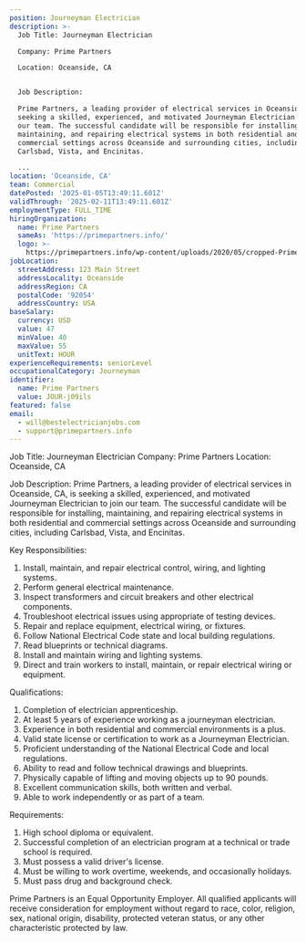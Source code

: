 ```yaml
---
position: Journeyman Electrician
description: >-
  Job Title: Journeyman Electrician

  Company: Prime Partners

  Location: Oceanside, CA


  Job Description:

  Prime Partners, a leading provider of electrical services in Oceanside, CA, is
  seeking a skilled, experienced, and motivated Journeyman Electrician to join
  our team. The successful candidate will be responsible for installing,
  maintaining, and repairing electrical systems in both residential and
  commercial settings across Oceanside and surrounding cities, including
  Carlsbad, Vista, and Encinitas.

  ...
location: 'Oceanside, CA'
team: Commercial
datePosted: '2025-01-05T13:49:11.601Z'
validThrough: '2025-02-11T13:49:11.601Z'
employmentType: FULL_TIME
hiringOrganization:
  name: Prime Partners
  sameAs: 'https://primepartners.info/'
  logo: >-
    https://primepartners.info/wp-content/uploads/2020/05/cropped-Prime-Partners-Logo-NO-BG-1-1.png
jobLocation:
  streetAddress: 123 Main Street
  addressLocality: Oceanside
  addressRegion: CA
  postalCode: '92054'
  addressCountry: USA
baseSalary:
  currency: USD
  value: 47
  minValue: 40
  maxValue: 55
  unitText: HOUR
experienceRequirements: seniorLevel
occupationalCategory: Journeyman
identifier:
  name: Prime Partners
  value: JOUR-j09ils
featured: false
email:
  - will@bestelectricianjobs.com
  - support@primepartners.info
---
```




Job Title: Journeyman Electrician
Company: Prime Partners
Location: Oceanside, CA

Job Description:
Prime Partners, a leading provider of electrical services in Oceanside, CA, is seeking a skilled, experienced, and motivated Journeyman Electrician to join our team. The successful candidate will be responsible for installing, maintaining, and repairing electrical systems in both residential and commercial settings across Oceanside and surrounding cities, including Carlsbad, Vista, and Encinitas.

Key Responsibilities:

1. Install, maintain, and repair electrical control, wiring, and lighting systems.
2. Perform general electrical maintenance.
3. Inspect transformers and circuit breakers and other electrical components.
4. Troubleshoot electrical issues using appropriate of testing devices.
5. Repair and replace equipment, electrical wiring, or fixtures.
6. Follow National Electrical Code state and local building regulations.
7. Read blueprints or technical diagrams.
8. Install and maintain wiring and lighting systems.
9. Direct and train workers to install, maintain, or repair electrical wiring or equipment.

Qualifications:

1. Completion of electrician apprenticeship.
2. At least 5 years of experience working as a journeyman electrician.
3. Experience in both residential and commercial environments is a plus.
4. Valid state license or certification to work as a Journeyman Electrician.
5. Proficient understanding of the National Electrical Code and local regulations.
6. Ability to read and follow technical drawings and blueprints.
7. Physically capable of lifting and moving objects up to 90 pounds.
8. Excellent communication skills, both written and verbal.
9. Able to work independently or as part of a team.

Requirements:

1. High school diploma or equivalent.
2. Successful completion of an electrician program at a technical or trade school is required.
3. Must possess a valid driver's license.
4. Must be willing to work overtime, weekends, and occasionally holidays.
5. Must pass drug and background check.

Prime Partners is an Equal Opportunity Employer. All qualified applicants will receive consideration for employment without regard to race, color, religion, sex, national origin, disability, protected veteran status, or any other characteristic protected by law.
